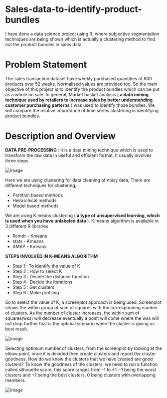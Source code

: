 # Sales-data-to-identify-product-bundles

I have done a data science project using R, where subjective segmentation techniques are being shown which is actually a clustering method to find out the product bundles in sales data

# Problem Statement

The sales transaction dataset have weekly purchased quantities of 800 products over 52 weeks. Normalised values are provided too. So the main objective of this project is to identify the product bundles which can be put as a whole on sale. In general, Market basket analysis ( **a data mining technique used by retailers to increase sales by better understanding customer purchasing patterns** ) was used to identify those bundles. We will compare the relative importance of time series clustering in identifying product bundles.

# Description and Overview

**DATA PRE-PROCESSING** :
           It is a data mining technique which is used to transform the raw data in useful and efficient format. It usually involves three steps
           
   ![image](https://user-images.githubusercontent.com/86511074/169047761-37a02ef2-7f06-4d4c-a03d-1c9505a1539b.png)

Here we are using clustering for data cleaning of noisy data, There are different techniques for clustering,
* Partition based methods
* Heirarchical methods
* Model based methods

We are using K means clustering ( **a type of unsupervised learning, which is used when you have unlabeled data** ). K means algorithm is available in 3 different R libraries
* Rcmdr - Kmeans
* stats - Kmeans
* AMAP - Kmeans

**STEPS INVOLVED IN K-MEANS ALGORITHM**
* Step 1 : To identify the value of K
* Step 2 : How to select K
* Step 3 : Decide the distance function
* Step 4 : Decide the iterations
* Step 5 : Get clusters
* Step 6 : Make profiling

So to select the value of K, a screenplot approach is being used. Screenplot shows the within group of sum of squares with the corresponding number of clusters. As the number of cluster increases, the within sum of squares(wss) will decrease eventually a point will come where the wss will not drop further that is the optimal scenario when the cluster is giving us best result.

![image](https://user-images.githubusercontent.com/86511074/169051287-14747e6e-32e7-446a-81ab-b6cd4365da1f.png)

Selecting optimum number of clusters, from the screenplot by looking at the elbow point, once it is decided then create clusters and report the cluster goodness. How do we know the clusters that we have created are good clusters? To know the goodness of the clusters, we need to run a function called silhouette score, this score ranges from -1 to +1. -1 being the worst clusters and +1 being the best clusters. 0 being clusters with overlapping members.

![image](https://user-images.githubusercontent.com/86511074/169052377-bc302db0-5dc1-42bc-84ba-704fe6435d49.png)




